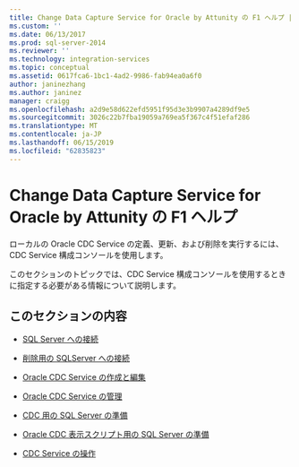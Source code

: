 ```yaml
---
title: Change Data Capture Service for Oracle by Attunity の F1 ヘルプ | Microsoft Docs
ms.custom: ''
ms.date: 06/13/2017
ms.prod: sql-server-2014
ms.reviewer: ''
ms.technology: integration-services
ms.topic: conceptual
ms.assetid: 0617fca6-1bc1-4ad2-9986-fab94ea0a6f0
author: janinezhang
ms.author: janinez
manager: craigg
ms.openlocfilehash: a2d9e58d622efd5951f95d3e3b9907a4289df9e5
ms.sourcegitcommit: 3026c22b7fba19059a769ea5f367c4f51efaf286
ms.translationtype: MT
ms.contentlocale: ja-JP
ms.lasthandoff: 06/15/2019
ms.locfileid: "62835823"
---
```

# <a name="change-data-capture-service-for-oracle-by-attunity-f1-help"></a>Change Data Capture Service for Oracle by Attunity の F1 ヘルプ
  ローカルの Oracle CDC Service の定義、更新、および削除を実行するには、CDC Service 構成コンソールを使用します。  
  
 このセクションのトピックでは、CDC Service 構成コンソールを使用するときに指定する必要がある情報について説明します。  
  
## <a name="in-this-section"></a>このセクションの内容  
  
-   [SQL Server への接続](connection-to-sql-server.md)  
  
-   [削除用の SQLServer への接続](connection-to-sql-server-for-delete.md)  
  
-   [Oracle CDC Service の作成と編集](create-and-edit-an-oracle-cdc-service.md)  
  
-   [Oracle CDC Service の管理](manage-an-oracle-cdc-service.md)  
  
-   [CDC 用の SQL Server の準備](prepare-sql-server-for-cdc.md)  
  
-   [Oracle CDC 表示スクリプト用の SQL Server の準備](prepare-sql-server-for-oracle-cdc-view-script.md)  
  
-   [CDC Service の操作](work-with-cdc-services.md)  
  
  

